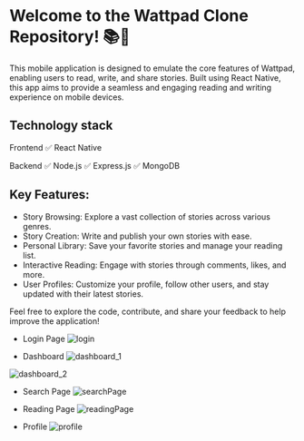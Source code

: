 # Welcome to the Wattpad Clone Repository! 📚📱

This mobile application is designed to emulate the core features of Wattpad, enabling users to read, write, and share stories. Built using React Native, this app aims to provide a seamless and engaging reading and writing experience on mobile devices.

## Technology stack
Frontend
✅ React Native

Backend
✅ Node.js
✅ Express.js
✅ MongoDB

## Key Features:
- Story Browsing: Explore a vast collection of stories across various genres.
- Story Creation: Write and publish your own stories with ease.
- Personal Library: Save your favorite stories and manage your reading list.
- Interactive Reading: Engage with stories through comments, likes, and more.
- User Profiles: Customize your profile, follow other users, and stay updated with their latest stories.

Feel free to explore the code, contribute, and share your feedback to help improve the application!
- Login Page 
    ![login](./Screenshot/login.png)

- Dashboard
 ![dashboard_1](./Screenshot/dashboarb1.jpeg)

 ![dashboard_2](./Screenshot/dasbboard2.jpeg)

- Search Page
 ![searchPage](./Screenshot/searchPage.jpeg)

- Reading Page
 ![readingPage](./Screenshot/reading.png)

- Profile 
 ![profile](./Screenshot/profile.png)
